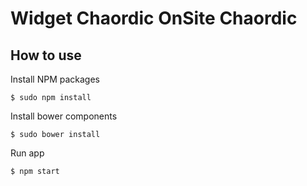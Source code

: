 # Widget Chaordic OnSite Chaordic

## How to use

Install NPM packages

``
$ sudo npm install
``

Install bower components

``
$ sudo bower install
``

Run app

``
$ npm start
``
